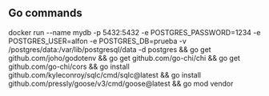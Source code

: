 ## Go commands

docker run --name mydb -p 5432:5432 -e POSTGRES_PASSWORD=1234 -e POSTGRES_USER=alfon -e POSTGRES_DB=prueba -v /postgres/data:/var/lib/postgresql/data -d postgres && go get github.com/joho/godotenv && go get github.com/go-chi/chi && go get github.com/go-chi/cors && go install github.com/kyleconroy/sqlc/cmd/sqlc@latest && go install github.com/pressly/goose/v3/cmd/goose@latest && go mod vendor